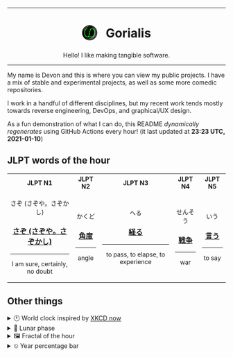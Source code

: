 ***

<h1 align="center">
<sub>
    <img src="readme/resources/avatar.png" height="36">
</sub>
&nbsp;
Gorialis
</h1>
<p align="center">
Hello! I like making tangible software.
</p>

***

My name is Devon and this is where you can view my public projects. I have a mix of stable and experimental projects, as well as some more comedic repositories.

I work in a handful of different disciplines, but my recent work tends mostly towards reverse engineering, DevOps, and graphical/UX design.

As a fun demonstration of what I can do, this README *dynamically regenerates* using GitHub Actions every hour! (it last updated at **23:23 UTC, 2021-01-10**)

<h2>JLPT words of the hour</h2>
<table>
    <tr>
        <th>JLPT N1</th>
        <th>JLPT N2</th>
        <th>JLPT N3</th>
        <th>JLPT N4</th>
        <th>JLPT N5</th>
    </tr>
    <tr>
        <td>
            <p align="center">さぞ (さぞや。さぞかし)</p>
            <h3 align="center"><b><a href="https://jisho.org/search/%E3%81%95%E3%81%9E%20%28%E3%81%95%E3%81%9E%E3%82%84%E3%80%82%E3%81%95%E3%81%9E%E3%81%8B%E3%81%97%29">さぞ (さぞや。さぞかし)</a></b></h3>
            <hr>
            <p align="center">I am sure,<wbr> certainly,<wbr> no doubt</p>
        </td>
        <td>
            <p align="center">かくど</p>
            <h3 align="center"><b><a href="https://jisho.org/search/%E8%A7%92%E5%BA%A6">角度</a></b></h3>
            <hr>
            <p align="center">angle</p>
        </td>
        <td>
            <p align="center">へる</p>
            <h3 align="center"><b><a href="https://jisho.org/search/%E7%B5%8C%E3%82%8B">経る</a></b></h3>
            <hr>
            <p align="center">to pass,<wbr> to elapse,<wbr> to experience</p>
        </td>
        <td>
            <p align="center">せんそう</p>
            <h3 align="center"><b><a href="https://jisho.org/search/%E6%88%A6%E4%BA%89">戦争</a></b></h3>
            <hr>
            <p align="center">war</p>
        </td>
        <td>
            <p align="center">いう</p>
            <h3 align="center"><b><a href="https://jisho.org/search/%E8%A8%80%E3%81%86">言う</a></b></h3>
            <hr>
            <p align="center">to say</p>
        </td>
    </tr>
</table>

<h2>Other things</h2>
<details>
<summary>🕚  World clock inspired by <a href="https://xkcd.com/now">XKCD now</a></summary>

> <img src="generated/now.png" width="512">

</details>
<details>
<summary>🌙 Lunar phase</summary>

The moon is approximately 94.48% through its phase ().

</details>
<details>
<summary>&#x1f5bc; Fractal of the hour</summary>

> <img src="generated/fractal.png" width="512">

</details>
<details>
<summary>&#x23f2; Year percentage bar</summary>
<pre><code>2021 [▁▁▁▁▁▁▁▁▁▁▁▁▁▁▁▁▁▁▁▁] 2.73%</code></pre>
</details>

